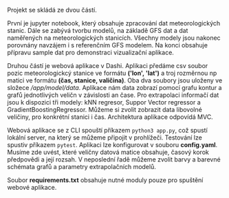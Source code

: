 Projekt se skládá ze dvou částí.  

První je jupyter notebook, který obsahuje zpracování dat meteorologických stanic. Dále se zabývá tvorbu modelů, na základě GFS dat a dat naměřených na meteorologických stanicích. Všechny modely jsou nakonec porovnány navzájem i s referenčním GFS modelem. Na konci obsahuje přípravu sample dat pro demonstraci vizualizační aplikace.

Druhou částí je webová aplikace v Dashi. Aplikaci předáme csv soubor pozic meteorologickcý stanice ve formátu **('lon', 'lat')** a troj rozměrnou np matici ve formátu **(čas, stanice, valičina)**. Oba dva soubory jsou uloženy ve složece */app/model/data*. Aplikace nám data zobrazí pomocí grafu kontur a grafů jednotlivých veličn v závislosti an čase. Pro extrapolaci informačí dat jsou k dispozici tři modely: kNN regresor, Suppor Vector regressor a GradientBoostingRegressor. Můžeme si zvolit zobrazit data libovolné veličiny, pro konkrétní stanici i čas. Architektura aplikace odpovídá MVC. 

Webová aplikace se z CLI spouští příkazem `python3 app.py`, což spustí lokální server, na který se můžeme připojit v prohlížeči. Testování lze spustiv příkazem `pytest`. Aplikaci lze konfigurovat v souboru **config.yaml**. Musíme zde uvést, které veličny datová matice obsahuje, časový korok předpovědi a její rozsah. V neposlední řadě můžeme zvolit barvy a barevné schémata grafů a parametry extrapolačních modelů.

Soubor **requirements.txt** obsahuje nutné moduly pouze pro spuštění webové aplikace.